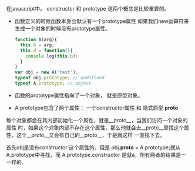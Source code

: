 在javascript中。 constructor 和 prototype 这两个概念是比较重要的。

* 函数定义的时候函数本身会默认有一个prototype属性 如果我们new运算符来生成一个对象的时候没有prototype属性。

  ```javascript
  function A(arg){
    this.b = arg;
    this.d = function(){
      console.log(this.b);    
    }
  }
  var obj = new A('test');
  typeof obj.prototype; // undefined
  typeof A.prototype; // object
  ```

* 函数的prototype属性指向了一个对象， 就是原型对象。

* A.prototype包含了两个属性： 一个constructor属性 和 隐式原型 __proto__ 

每个对象都会在其内部初始化一个属性，就是__proto__，当我们访问一个对象的属性 时，如果这个对象内部不存在这个属性，那么他就会去__proto__里找这个属性，这个__proto__又会有自己的__proto__，于是就这样 一直找下去。

首先obj是没有constructor 这个属性的，但是 obj.__proto__ = A.prototype;就从A.prototype中寻找，而 A.prototype.constructor 是就a，所有两者的结果是一一样的.
